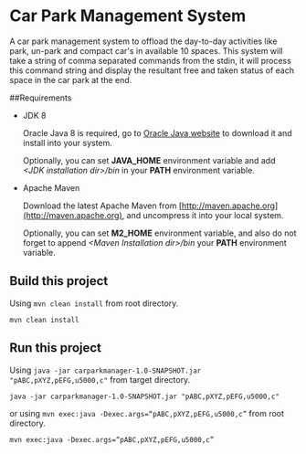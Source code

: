 Car Park Management System
===============================

A car park management system to offload the day-to-day activities like park, un-park and compact car's in available 10 
spaces. This system will take a string of comma separated commands from the stdin, it will process this command string 
and display the resultant free and taken status of each space in the car park at the end.

##Requirements

   * JDK 8

     Oracle Java 8 is required, go to [Oracle Java website](http://java.oracle.com) to download it and install into your system. 
     
     Optionally, you can set **JAVA\_HOME** environment variable and add *&lt;JDK installation dir>/bin* in your **PATH** environment variable.

   * Apache Maven
   
     Download the latest Apache Maven from [http://maven.apache.org](http://maven.apache.org), and uncompress it into your local system. 
    
     Optionally, you can set **M2\_HOME** environment variable, and also do not forget to append *&lt;Maven Installation dir>/bin* your **PATH** environment variable.

## Build this project

   Using `mvn clean install` from root directory.
  
    mvn clean install
    
## Run this project

   Using `java -jar carparkmanager-1.0-SNAPSHOT.jar "pABC,pXYZ,pEFG,u5000,c"` from target directory. 
   
    java -jar carparkmanager-1.0-SNAPSHOT.jar "pABC,pXYZ,pEFG,u5000,c"
    
   or using `mvn exec:java -Dexec.args=“pABC,pXYZ,pEFG,u5000,c”` from root directory.
      
    mvn exec:java -Dexec.args=“pABC,pXYZ,pEFG,u5000,c”
